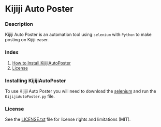 # Kijiji Auto Poster

### Description
Kijiji Auto Poster is an automation tool using `selenium` with `Python` to make posting on Kijiji easer.

### Index
1. [How to Install KijijiAutoPoster](#installing-kijijiautoposter)
2. [License](#license)

### Installing KijijiAutoPoster
To use Kijiji Auto Poster you will need to download the [selenium](https://pypi.org/project/selenium/) and run the `KijijiAutoPoster.py` file.

### License
See the [LICENSE.txt](LICENSE.txt) file for license rights and limitations (MIT).
